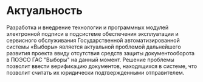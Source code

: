 # Актуальность
Разработка и внедрение технологии и программных модулей электронной подписи
в подсистеме обеспечения эксплуатации и сервисного обслуживания Государственной автоматизированной системы 
«Выборы» является актуальной проблемой дальнейшего развития проекта ввиду отсутствия средств защиты документооборота в ПОЭСО ГАС "Выборы" на данный момент. 
Решение проблемы позволит ввести верификацию документов, находящихся в системе, что позволит считать их юридически подтвержденными отправителем.
